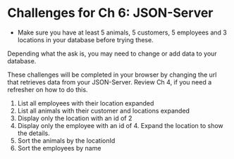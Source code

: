# Challenges for Ch 6: JSON-Server

* Make sure you have at least 5 animals, 5 customers, 5 employees and 3 locations in your database before trying these.

Depending what the ask is, you may need to change or add data to your database.

These challenges will be completed in your browser by changing the url that retrieves data from your JSON-Server.  Review Ch 4, if you need a refresher on how to do this.

1. List all employees with their location expanded
1. List all animals with their customer and locations expanded
1. Display only the location with an id of 2
1. Display only the employee with an id of 4.  Expand the location to show the details.
1. Sort the animals by the locationId
1. Sort the employees by name